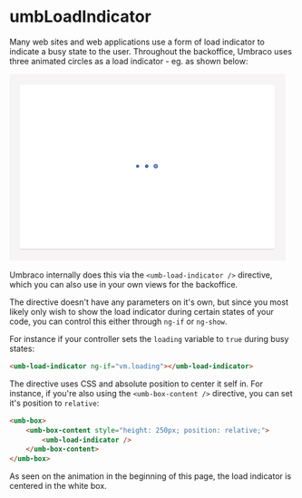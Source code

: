 # umbLoadIndicator

Many web sites and web applications use a form of load indicator to indicate a busy state to the user. Throughout the backoffice, Umbraco uses three animated circles as a load indicator - eg. as shown below:

![Example of the load indicator](images/umbLoadIndicator.gif)

Umbraco internally does this via the `<umb-load-indicator />` directive, which you can also use in your own views for the backoffice.

The directive doesn't have any parameters on it's own, but since you most likely only wish to show the load indicator during certain states of your code, you can control this either through `ng-if` or `ng-show`.

For instance if your controller sets the `loading` variable to `true` during busy states:

```html
<umb-load-indicator ng-if="vm.loading"></umb-load-indicator>
```

The directive uses CSS and absolute position to center it self in. For instance, if you're also using the `<umb-box-content />` directive, you can set it's position to `relative`:

```html
<umb-box>
    <umb-box-content style="height: 250px; position: relative;">
        <umb-load-indicator />
    </umb-box-content>
</umb-box>
```

As seen on the animation in the beginning of this page, the load indicator is centered in the white box.
